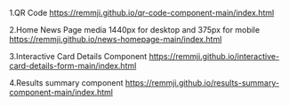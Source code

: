 1.QR Code
https://remmji.github.io/qr-code-component-main/index.html

2.Home News Page media 1440px for desktop and 375px for mobile
https://remmji.github.io/news-homepage-main/index.html

3.Interactive Card Details Component
https://remmji.github.io/interactive-card-details-form-main/index.html

4.Results summary component
https://remmji.github.io/results-summary-component-main/index.html
